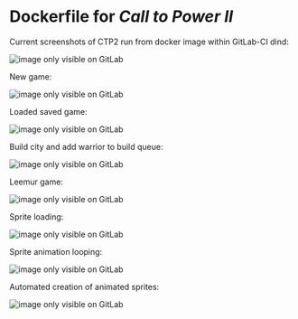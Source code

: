 
# Dockerfile for *Call to Power II*

Current screenshots of CTP2 run from docker image within GitLab-CI dind:

![image only visible on GitLab](/../-/jobs/artifacts/master/raw/start-game.png?job=start-game)

New game:

![image only visible on GitLab](/../-/jobs/artifacts/master/raw/new-game.png?job=new-game)

Loaded saved game:

![image only visible on GitLab](/../-/jobs/artifacts/master/raw/load-game.png?job=load-game)

Build city and add warrior to build queue:

![image only visible on GitLab](/../-/jobs/artifacts/master/raw/play-game_build-city.png?job=play-game_build-city)

Leemur game:

![image only visible on GitLab](/../-/jobs/artifacts/master/raw/name-game.png?job=name-game)

Sprite loading:

![image only visible on GitLab](/../-/jobs/artifacts/master/raw/load-sprite.png?job=load-sprite)

Sprite animation looping:

![image only visible on GitLab](/../-/jobs/artifacts/master/raw/loop-sprite.png?job=loop-sprite)

Automated creation of animated sprites:

![image only visible on GitLab](/../-/jobs/artifacts/master/raw/create-sprite.png?job=buildSprites)
